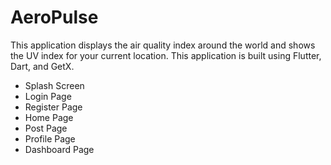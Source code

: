 
# AeroPulse

This application displays the air quality index around the world and  shows the UV index for your current location.
This application is built using Flutter, Dart, and GetX.

- Splash Screen
- Login Page
- Register Page
- Home Page
- Post Page
- Profile Page
- Dashboard Page
